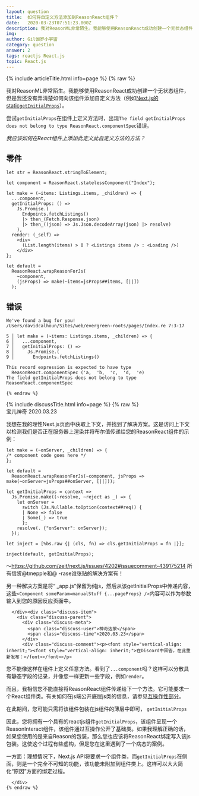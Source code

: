 ```yaml
---
layout: question
title:  如何将自定义方法添加到ReasonReact组件？
date:   2020-03-23T07:51:23.000Z
description: 我对ReasonML非常陌生。我能够使用ReasonReact成功创建一个无状态组件，但是我还没有弄清楚如何向该组件添加自定义方法（例如Next.js的s...
img: 
author: Gil伽罗小宇宙
category: question
answer: 2
tags: reactjs React.js
topic: React.js
---
```

<div class="article-root">
  <div class="article">
    {% include articleTitle.html info=page %}
    {% raw %}
    <div class="article-content"><p><font style="vertical-align: inherit;"><font style="vertical-align: inherit;">我对ReasonML非常陌生。</font><font style="vertical-align: inherit;">我能够使用ReasonReact成功创建一个无状态组件，但是我还没有弄清楚如何向该组件添加自定义方法（例如</font></font><a href="https://github.com/zeit/next.js/tree/4.1.4#fetching-data-and-component-lifecycle" rel="noreferrer"><font style="vertical-align: inherit;"><font style="vertical-align: inherit;">Next.js的static</font></font><code>getInitialProps</code></a><font style="vertical-align: inherit;"><font style="vertical-align: inherit;">）。</font></font></p>

<p><font style="vertical-align: inherit;"><font style="vertical-align: inherit;">尝试</font></font><code>getInitialProps</code><font style="vertical-align: inherit;"><font style="vertical-align: inherit;">在组件上</font><font style="vertical-align: inherit;">定义</font><font style="vertical-align: inherit;">方法时，出现</font></font><code>The field getInitialProps does not belong to type ReasonReact.componentSpec</code><font style="vertical-align: inherit;"><font style="vertical-align: inherit;">错误。</font></font></p>

<p><em><font style="vertical-align: inherit;"><font style="vertical-align: inherit;">我应该如何在React组件上添加此定义此自定义方法的方法？</font></font></em></p>

<h2><font style="vertical-align: inherit;"><font style="vertical-align: inherit;">零件</font></font></h2>

<pre><code>let str = ReasonReact.stringToElement;<font></font>
<font></font>
let component = ReasonReact.statelessComponent("Index");<font></font>
<font></font>
let make = (~items: Listings.items, _children) =&gt; {<font></font>
  ...component,<font></font>
  getInitialProps: () =&gt;<font></font>
    Js.Promise.(<font></font>
      Endpoints.fetchListings()<font></font>
      |&gt; then_(Fetch.Response.json)<font></font>
      |&gt; then_((json) =&gt; Js.Json.decodeArray(json) |&gt; resolve)<font></font>
    ),<font></font>
  render: (_self) =&gt;<font></font>
    &lt;div&gt;<font></font>
      (List.length(items) &gt; 0 ? &lt;Listings items /&gt; : &lt;Loading /&gt;)<font></font>
    &lt;/div&gt;<font></font>
};<font></font>
<font></font>
let default =<font></font>
  ReasonReact.wrapReasonForJs(<font></font>
    ~component,<font></font>
    (jsProps) =&gt; make(~items=jsProps##items, [||])<font></font>
  );<font></font>
</code></pre>

<h2><font style="vertical-align: inherit;"><font style="vertical-align: inherit;">错误</font></font></h2>

<pre><code>We've found a bug for you!<font></font>
/Users/davidcalhoun/Sites/web/evergreen-roots/pages/Index.re 7:3-17<font></font>
<font></font>
5 │ let make = (~items: Listings.items, _children) =&gt; {<font></font>
6 │   ...component,<font></font>
7 │   getInitialProps: () =&gt;<font></font>
8 │     Js.Promise.(<font></font>
9 │       Endpoints.fetchListings()<font></font>
<font></font>
This record expression is expected to have type<font></font>
  ReasonReact.componentSpec ('a,  'b,  'c,  'd,  'e)<font></font>
The field getInitialProps does not belong to type ReasonReact.componentSpec<font></font>
</code></pre></div>
    {% endraw %}
  </div>

  <div class="discuss-wrapper">
    {% include discussTitle.html info=page %}
    {% raw %}
    <div class="discuss-item">
        <div class="discuss-parent">
          <div class="discuss-meta">
            <span class="discuss-user">宝儿神奇</span>
            <span class="discuss-time">2020.03.23</span>
          </div>
          <div class="discuss-comment"><p><font style="vertical-align: inherit;"><font style="vertical-align: inherit;">我想在我的理性Next.js页面中获取上下文，并找到了解决方案。</font><font style="vertical-align: inherit;">这是访问上下文以检测我们是否正在服务器上渲染并将布尔值传递给您的ReasonReact组件的示例：</font></font></p>

<pre><code>let make = (~onServer, _children) =&gt; {<font></font>
/* component code goes here */ <font></font>
};<font></font>
<font></font>
let default =<font></font>
  ReasonReact.wrapReasonForJs(~component, jsProps =&gt; make(~onServer=jsProps##onServer, [||]));<font></font>
<font></font>
let getInitialProps = context =&gt;<font></font>
  Js.Promise.make((~resolve, ~reject as _) =&gt; {<font></font>
    let onServer =<font></font>
      switch (Js.Nullable.toOption(context##req)) {<font></font>
      | None =&gt; false<font></font>
      | Some(_) =&gt; true<font></font>
      };<font></font>
    resolve(. {"onServer": onServer});<font></font>
  });<font></font>
<font></font>
let inject = [%bs.raw {| (cls, fn) =&gt; cls.getInitialProps = fn |}];<font></font>
<font></font>
inject(default, getInitialProps);<font></font>
</code></pre>

<p><font style="vertical-align: inherit;"><font style="vertical-align: inherit;">〜</font></font><a href="https://github.com/zeit/next.js/issues/4202#issuecomment-439175214" rel="nofollow noreferrer"><font style="vertical-align: inherit;"><font style="vertical-align: inherit;">https://github.com/zeit/next.js/issues/4202#issuecomment-439175214</font></font></a><font style="vertical-align: inherit;"><font style="vertical-align: inherit;"> 
所有信贷@tmepple和@ -rase谁张贴的解决方案有！</font></font></p>

<p><font style="vertical-align: inherit;"><font style="vertical-align: inherit;">另一种解决方案是将“ _app.js”保留为纯js，然后从该getInitialProps中传递内容，这些</font></font><code>&lt;Component someParam=manualStuff {...pageProps} /&gt;</code><font style="vertical-align: inherit;"><font style="vertical-align: inherit;">内容可以作为参数输入到您的原因反应页面中。</font></font></p></div>
        </div>
        
      </div><div class="discuss-item">
        <div class="discuss-parent">
          <div class="discuss-meta">
            <span class="discuss-user">神奇达蒙</span>
            <span class="discuss-time">2020.03.23</span>
          </div>
          <div class="discuss-comment"><p><font style="vertical-align: inherit;"><font style="vertical-align: inherit;">在Discord中回答，在此重新发布：</font></font></p>

<p><font style="vertical-align: inherit;"><font style="vertical-align: inherit;">您不能像这样在组件上定义任意方法。</font><font style="vertical-align: inherit;">看到了</font></font><code>...component</code><font style="vertical-align: inherit;"><font style="vertical-align: inherit;">吗？</font><font style="vertical-align: inherit;">这样可以分散具有静态字段的记录，并像您一样更新一些字段，例如</font></font><code>render</code><font style="vertical-align: inherit;"><font style="vertical-align: inherit;">。</font></font></p>

<p><font style="vertical-align: inherit;"><font style="vertical-align: inherit;">而且，我相信您不能直接将ReasonReact组件传递给下一个方法。</font><font style="vertical-align: inherit;">它可能要求一个React组件类。</font><font style="vertical-align: inherit;">有关</font><font style="vertical-align: inherit;">如何在js端公开底层js类的信息，</font><font style="vertical-align: inherit;">请参见</font></font><a href="https://reasonml.github.io/reason-react/docs/en/interop.html" rel="nofollow noreferrer"><font style="vertical-align: inherit;"><font style="vertical-align: inherit;">互操作性部分</font></font></a><font style="vertical-align: inherit;"><font style="vertical-align: inherit;">。</font></font></p>

<p><font style="vertical-align: inherit;"><font style="vertical-align: inherit;">在此期间，您可能只需将该组件包装在js组件的薄层中即可， </font></font><code>getInitialProps</code></p>

<p><font style="vertical-align: inherit;"><font style="vertical-align: inherit;">因此，您将拥有一个具有的reactjs组件</font></font><code>getInitialProps</code><font style="vertical-align: inherit;"><font style="vertical-align: inherit;">，该组件呈现一个ReasonInteract组件，该组件通过互操作公开了基础类。</font><font style="vertical-align: inherit;">如果我理解正确的话，如果您使用的是来自Reason的包装，那么您也应该将ReasonReact绑定写入该js包装。</font><font style="vertical-align: inherit;">这使这个过程有些虚构，但是您在这里遇到了一个病态的案例。</font></font></p>

<p><font style="vertical-align: inherit;"><font style="vertical-align: inherit;">一方面：理想情况下，Next.js API将要求一个组件类，而</font></font><code>getInitialProps</code><font style="vertical-align: inherit;"><font style="vertical-align: inherit;">在侧面，则是一个完全不可知的功能，该功能未附加到组件类上。</font><font style="vertical-align: inherit;">这样可以大大简化“原因”方面的绑定过程。</font></font></p></div>
        </div>
        
      </div>
    {% endraw %}
  </div>
<div>
